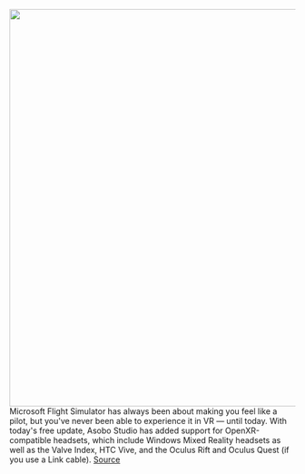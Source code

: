 <img src='https://cdn.vox-cdn.com/thumbor/itCIZNeGGl5k2RytM-77WtwYBbU=/0x0:3840x2160/1200x800/filters:focal(1613x773:2227x1387)/cdn.vox-cdn.com/uploads/chorus_image/image/68566404/DayandNight.0.jpg' width='700px' /><br/>
Microsoft Flight Simulator has always been about making you feel like a pilot, but you've never been able to experience it in VR — until today. With today's free update, Asobo Studio has added support for OpenXR-compatible headsets, which include Windows Mixed Reality headsets as well as the Valve Index, HTC Vive, and the Oculus Rift and Oculus Quest (if you use a Link cable).
<a href='https://www.theverge.com/2020/12/22/22194274/microsoft-flight-simulator-update-vr-xbox-announcement'> Source <a/>
